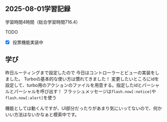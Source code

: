 ## 2025-08-01学習記録
学習時間4時間（総合学習時間716.4）

TODO
- [x] 投票機能実装中


## 学び
昨日ルーティングまで設定したので
今日はコントローラーとビューの実装をしました。
Turboの基本的な使い方は慣れてきました！
変更したいところにidを設定して、turbo用のアクションのファイルを用意する。指定したidとパーシャルとパーシャルを呼び出す！
フラッシュメッセージは`flash.now[:notice]`や`flash.now[:alert]`を使う

機能としては動くんですが、UI部分だったりがあまり気にいってないので、何かいい方法はないかなぁと模索中です。